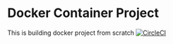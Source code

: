 # Docker Container Project
This is building docker project from scratch
[![CircleCI](https://circleci.com/gh/homeiraazari/Docker_Container_Project.svg?style=svg)](https://circleci.com/gh/homeiraazari/Docker_Container_Project)

